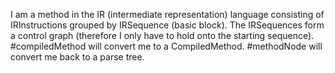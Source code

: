 I am a method in the IR (intermediate representation) language consisting of IRInstructions grouped by IRSequence (basic block).  The IRSequences form a control graph (therefore I only have to hold onto the starting sequence).  #compiledMethod will convert me to a CompiledMethod.  #methodNode will convert me back to a parse tree.